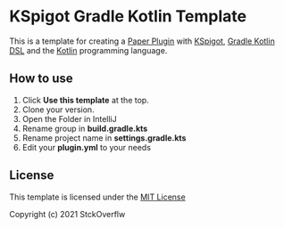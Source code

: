 # KSpigot Gradle Kotlin Template
This is a template for creating a [Paper Plugin](https://papermc.io//) with [KSpigot](https://github.com/jakobkmar/kspigot), [Gradle Kotlin DSL](https://docs.gradle.org/current/userguide/kotlin_dsl.html) and the [Kotlin](https://kotlinlang.org) programming language.

## How to use
1. Click **Use this template** at the top.
2. Clone your version.
3. Open the Folder in IntelliJ 
4. Rename group in **build.gradle.kts**
5. Rename project name in **settings.gradle.kts**
6. Edit your **plugin.yml** to your needs

## License
This template is licensed under the [MIT License](https://choosealicense.com/licenses/mit/)

Copyright (c) 2021 StckOverflw
